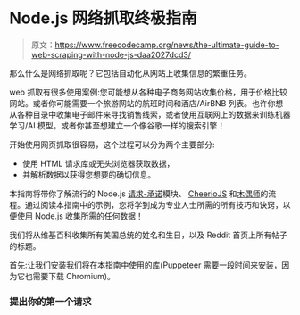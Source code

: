 # Node.js 网络抓取终极指南

> 原文：<https://www.freecodecamp.org/news/the-ultimate-guide-to-web-scraping-with-node-js-daa2027dcd3/>

那么什么是网络抓取呢？它包括自动化从网站上收集信息的繁重任务。

web 抓取有很多使用案例:您可能想从各种电子商务网站收集价格，用于价格比较网站。或者你可能需要一个旅游网站的航班时间和酒店/AirBNB 列表。也许你想从各种目录中收集电子邮件来寻找销售线索，或者使用互联网上的数据来训练机器学习/AI 模型。或者你甚至想建立一个像谷歌一样的搜索引擎！

开始使用网页抓取很容易，这个过程可以分为两个主要部分:

*   使用 HTML 请求库或无头浏览器获取数据，
*   并解析数据以获得您想要的确切信息。

本指南将带你了解流行的 Node.js [请求-承诺](https://github.com/request/request-promise)模块、 [CheerioJS](https://github.com/cheeriojs/cheerio) 和[木偶师](https://github.com/GoogleChrome/puppeteer)的流程。通过阅读本指南中的示例，您将学到成为专业人士所需的所有技巧和诀窍，以便使用 Node.js 收集所需的任何数据！

我们将从维基百科收集所有美国总统的姓名和生日，以及 Reddit 首页上所有帖子的标题。

首先:让我们安装我们将在本指南中使用的库(Puppeteer 需要一段时间来安装，因为它也需要下载 Chromium)。

### 提出你的第一个请求